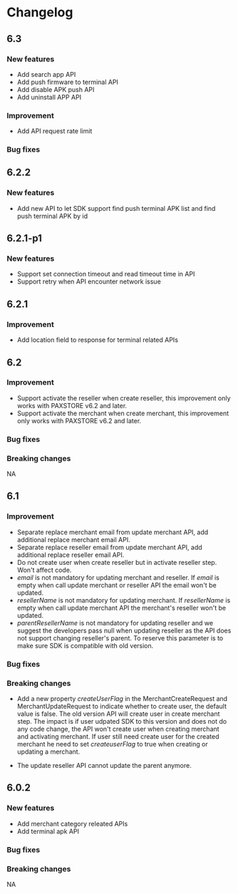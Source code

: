 # Changelog

## 6.3  

### New features  

* Add search app API
* Add push firmware to terminal API
* Add disable APK push API
* Add uninstall APP API


### Improvement

* Add API request rate limit


### Bug fixes


## 6.2.2  

### New features

* Add new API to let SDK support find push terminal APK list and find push terminal APK by id

## 6.2.1-p1

### New features

* Support set connection timeout and read timeout time in API
* Support retry when API encounter network issue


## 6.2.1

### Improvement  

* Add location field to response for terminal related APIs



## 6.2  

### Improvement  

* Support activate the reseller when create reseller, this improvement only works with PAXSTORE v6.2 and later.
* Support activate the merchant when create merchant, this improvement only works with PAXSTORE v6.2 and later.

### Bug fixes  

### Breaking changes  
NA

## 6.1 

### Improvement

* Separate replace merchant email from update merchant API, add additional replace merchant email API.
* Separate replace reseller email from update merchant API, add additional replace reseller email API.
* Do not create user when create reseller but in activate reseller step. Won't affect code.
* *email* is not mandatory for updating merchant and reseller. If *email* is empty when call update merchant or reseller API the email won't be updated.
* *resellerName* is not mandatory for updating merchant. If *resellerName* is empty when call update merchant API the merchant's reseller won't be updated.
* *parentResellerName* is not mandatory for updating reseller and we suggest the developers pass null when updating reseller as the API does not support changing reseller's parent. To reserve this parameter is to make sure SDK is compatible with old version. 

### Bug fixes

### Breaking changes

* Add a new property *createUserFlag* in the MerchantCreateRequest and MerchantUpdateRequest to indicate whether to create user, the default value is false. The old version API will create user in create merchant step. The impact is if user udpated SDK to this version and does not do any code change, the API won't create user when creating merchant and activating merchant. If user still need create user for the created merchant he need to set *createuserFlag* to true when creating or updating a merchant.
 
* The update reseller API cannot update the parent anymore. 


## 6.0.2  

### New features  

* Add merchant category releated APIs
* Add terminal apk API

### Bug fixes  


### Breaking changes  
NA


